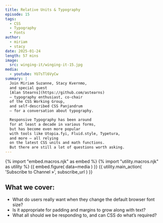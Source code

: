 ```yaml
---
title: Relative Units & Typography
episode: 15
tags:
  - CSS
  - Typography
  - Fonts
author:
  - miriam
  - stacy
date: 2025-01-24
length: 57 mins
image:
  src: winging-it/winging-it-15.jpg
media:
  - youtube: YU7sTl6VyCw
summary: |
  Join Miriam Suzanne, Stacy Kvernmo,
  and special guest
  [Alan Stearns](https://github.com/astearns)
  – typography enthusiast, co-chair
  of the CSS Working Group,
  and self-described CSS Panjandrum
  – for a conversation about typography.

  Responsive Typography has been around
  for at least a decade in various forms,
  but has become even more popular
  with tools like Utopia.fyi, Fluid.style, Typetura,
  and more – all relying
  on the latest CSS units and math functions.
  But there are still a lot of questions worth asking.
---
```

{% import "embed.macros.njk" as embed %}
{% import "utility.macros.njk" as utility %}
{{ embed.figure(
  data=media
) }}
{{ utility.main_action(
  'Subscribe to Channel »',
  subscribe_url
) }}
 ## What we cover:
- What do users really want when they change the default browser font size?
- Is it appropriate for padding and margins to grow along with text?
- What all should we be responding to, and can CSS do what’s required?
